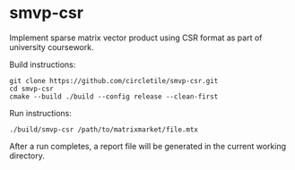 # smvp-csr
Implement sparse matrix vector product using CSR format as part of university coursework.

Build instructions:
```
git clone https://github.com/circletile/smvp-csr.git
cd smvp-csr
cmake --build ./build --config release --clean-first
```

Run instructions:
```
./build/smvp-csr /path/to/matrixmarket/file.mtx
```
After a run completes, a report file will be generated in the current working directory.
